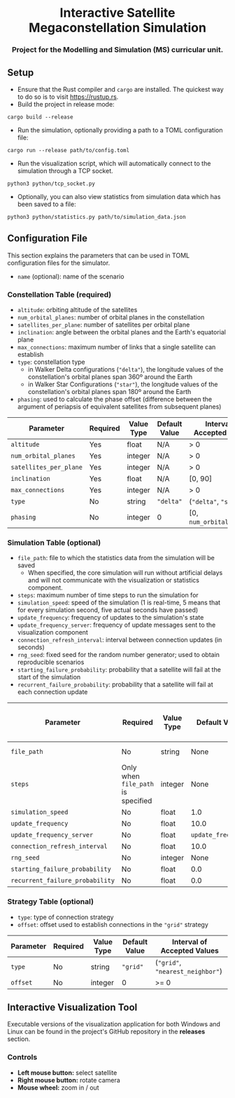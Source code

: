 
<div align="center">
    <h1>Interactive Satellite Megaconstellation Simulation</h1>
    <h3>Project for the Modelling and Simulation (MS) curricular unit.</h3>
</div>

## Setup

- Ensure that the Rust compiler and `cargo` are installed. The quickest way to do so is to visit https://rustup.rs.
- Build the project in release mode:
```
cargo build --release
```
- Run the simulation, optionally providing a path to a TOML configuration file:
```
cargo run --release path/to/config.toml
```
- Run the visualization script, which will automatically connect to the simulation through a TCP socket.
```
python3 python/tcp_socket.py
```
- Optionally, you can also view statistics from simulation data which has been saved to a file:
```
python3 python/statistics.py path/to/simulation_data.json
```

## Configuration File

This section explains the parameters that can be used in TOML configuration files for the simulator.

- `name` (optional): name of the scenario

### Constellation Table (required)
- `altitude`: orbiting altitude of the satellites
- `num_orbital_planes`: number of orbital planes in the constellation
- `satellites_per_plane`: number of satellites per orbital plane
- `inclination`: angle between the orbital planes and the Earth's equatorial plane
- `max_connections`: maximum number of links that a single satellite can establish
- `type`: constellation type
  - in Walker Delta configurations (`"delta"`), the longitude values of the constellation's orbital planes span 360º around the Earth
  - in Walker Star Configurations (`"star"`), the longitude values of the constellation's orbital planes span 180º around the Earth
- `phasing`: used to calculate the phase offset (difference between the argument of periapsis of equivalent satellites from subsequent planes)

| Parameter | Required | Value Type | Default Value | Interval of Accepted Values |
| ---------------------- | --- | ------- | --------- | ------------------------- |
| `altitude`             | Yes | float   | N/A       | > 0                       |
| `num_orbital_planes`   | Yes | integer | N/A       | > 0                       |
| `satellites_per_plane` | Yes | integer | N/A       | > 0                       |
| `inclination`          | Yes | float   | N/A       | [0, 90]                   |
| `max_connections`      | Yes | integer | N/A       | > 0                       |
| `type`                 | No  | string  | `"delta"` | (`"delta"`, `"star"`)     |
| `phasing`              | No  | integer | 0         | [0, `num_orbital_planes`[ |

### Simulation Table (optional)
- `file_path`: file to which the statistics data from the simulation will be saved
  - When specified, the core simulation will run without artificial delays and will not communicate with the visualization or statistics component.
- `steps`: maximum number of time steps to run the simulation for
- `simulation_speed`: speed of the simulation (1 is real-time, 5 means that for every simulation second, five actual seconds have passed)
- `update_frequency`: frequency of updates to the simulation's state
- `update_frequency_server`: frequency of update messages sent to the visualization component
- `connection_refresh_interval`: interval between connection updates (in seconds)
- `rng_seed`: fixed seed for the random number generator; used to obtain reproducible scenarios
- `starting_failure_probability`: probability that a satellite will fail at the start of the simulation
- `recurrent_failure_probability`: probability that a satellite will fail at each connection update

| Parameter | Required | Value Type | Default Value | Interval of Accepted Values |
| ------------------------------- | ---------- | ------- | ------------------ | --------------- |
| `file_path`                     | No         | string  | None               | valid file path |
| `steps` | Only when `file_path` is specified | integer | None               | > 0             |
| `simulation_speed`              | No         | float   | 1.0                | > 0             |
| `update_frequency`              | No         | float   | 10.0               | > 0             |
| `update_frequency_server`       | No         | float   | `update_frequency` | > 0             |
| `connection_refresh_interval`   | No         | float   | 10.0               | > 0             |
| `rng_seed`                      | No         | integer | None               | >= 0            |
| `starting_failure_probability`  | No         | float   | 0.0                | [0.0, 1.0]      |
| `recurrent_failure_probability` | No         | float   | 0.0                | [0.0, 1.0]      |

### Strategy Table (optional)
- `type`: type of connection strategy
- `offset`: offset used to establish connections in the `"grid"` strategy

| Parameter | Required | Value Type | Default Value | Interval of Accepted Values |
| -------- | --- | ------- | -------- | -------------------------------- |
| `type`   | No  | string  | `"grid"` | (`"grid"`, `"nearest_neighbor"`) |
| `offset` | No  | integer | 0        | >= 0                             |

## Interactive Visualization Tool

Executable versions of the visualization application for both Windows and Linux can be found in the project's GitHub repository in the **releases** section.

### Controls

- **Left mouse button:** select satellite
- **Right mouse button:** rotate camera
- **Mouse wheel:** zoom in / out
